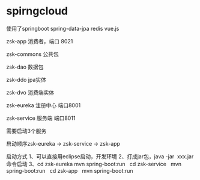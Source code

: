 # spirngcloud

使用了springboot spring-data-jpa redis vue.js 

zsk-app  消费者，端口 8021

zsk-commons 公共包

zsk-dao  数据包

zsk-ddo  jpa实体

zsk-dvo  消费端实体

zsk-eureka  注册中心  端口8001

zsk-service  服务端   端口8011

需要启动3个服务

启动顺序zsk-eureka -> zsk-service -> zsk-app


启动方式
1、可以直接用eclipse启动，开发环境
2、打成jar包，java -jar  xxx.jar 命令启动
3、cd zsk-eureka
   mvn spring-boot:run
   cd zsk-service
   mvn spring-boot:run
   cd zsk-app
   mvn spring-boot:run
